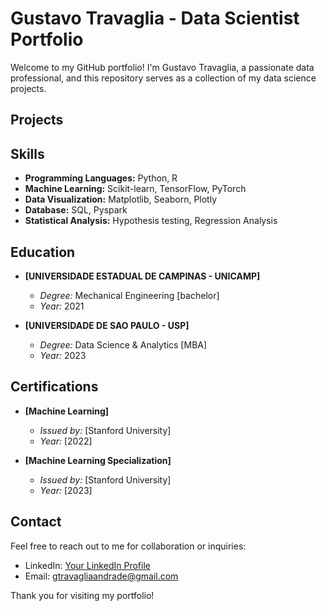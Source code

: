 # Gustavo Travaglia - Data Scientist Portfolio

Welcome to my GitHub portfolio! I'm Gustavo Travaglia, a passionate data professional, and this repository serves as a collection of my data science projects.

## Projects

## Skills

- **Programming Languages:** Python, R
- **Machine Learning:** Scikit-learn, TensorFlow, PyTorch
- **Data Visualization:** Matplotlib, Seaborn, Plotly
- **Database:** SQL, Pyspark
- **Statistical Analysis:** Hypothesis testing, Regression Analysis

## Education

- **[UNIVERSIDADE ESTADUAL DE CAMPINAS - UNICAMP]**
  - *Degree:* Mechanical Engineering [bachelor]
  - *Year:* 2021
    
- **[UNIVERSIDADE DE SAO PAULO - USP]**
  - *Degree:* Data Science & Analytics [MBA]
  - *Year:* 2023

## Certifications

- **[Machine Learning]**
  - *Issued by:* [Stanford University]
  - *Year:* [2022]
    
- **[Machine Learning Specialization]**
  - *Issued by:* [Stanford University]
  - *Year:* [2023]

## Contact

Feel free to reach out to me for collaboration or inquiries:

- LinkedIn: [Your LinkedIn Profile](https://www.linkedin.com/in/gustavo-travaglia-andrade-21017616b/)
- Email: gtravagliaandrade@gmail.com

Thank you for visiting my portfolio!
